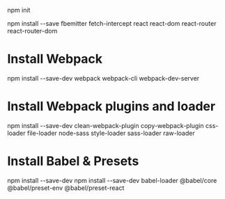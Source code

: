 npm init


npm install --save fbemitter fetch-intercept react react-dom react-router react-router-dom

# Install Webpack
npm install --save-dev webpack webpack-cli webpack-dev-server

# Install Webpack plugins and loader
npm install --save-dev clean-webpack-plugin copy-webpack-plugin css-loader file-loader node-sass style-loader sass-loader raw-loader

# Install Babel & Presets
npm install --save-dev npm install --save-dev babel-loader @babel/core @babel/preset-env @babel/preset-react
